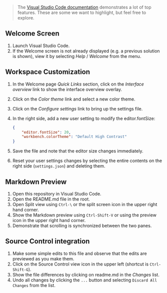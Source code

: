  > The [Visual Studio Code documentation](https://code.visualstudio.com/docs/getstarted/) demonstrates a lot of top features. These are some we want to highlight, but feel free to explore.
 
 ## Welcome Screen
 
1. Launch Visual Studio Code.
1. If the Welcome screen is not already displayed (e.g. a previous solution is shown), view it by selecting *Help* / *Welcome* from the menu.

## Workspace Customization

1. In the Welcome page *Quick Links* section, click on the *Interface overview* link to show the interface overview overlay.
1. Click on the *Color theme* link and select a new color theme.
1. Click on the *Configure settings* link to bring up the settings file.
1. In the right side, add a new user setting to modify the editor.fontSize:

    ```json
    {
        "editor.fontSize": 20,
        "workbench.colorTheme": "Default High Contrast"
    }
    ```
    
 1. Save the file and note that the editor size changes immediately.
 1. Reset your user settings changes by selecting the entire contents on the right side (`settings.json`) and deleting them.
 
 ## Markdown Preview

 1. Open this repository in Visual Studio Code.
 1. Open the README.md file in the root.
 1. Open Split view using `Ctrl-\` or the split screen icon in the upper right hand corner.
 1. Show the Markdown preview using `Ctrl-Shift-V` or using the preview icon in the upper right hand corner.
 1. Demonstrate that scrolling is synchronized between the two panes.
 
 ## Source Control integration

1. Make some simple edits to this file and observe that the edits are previewed as you make them.
1. Click on the Source Control view icon in the upper left (shortcut is `Ctrl-Shift-G`).
1. Show the file differences by clicking on readme.md in the *Changes* list.
1. Undo all changes by clicking the `...` button and selecting `Discard All Changes` from the list.